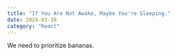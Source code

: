 ```yaml
---
title: "If You Are Not Awake, Maybe You're Sleeping."
date: 2024-03-30
category: "React"
---
```


We need to prioritize bananas.